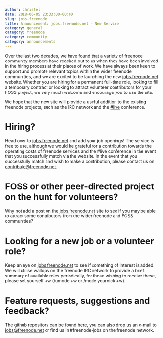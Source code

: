 ```yaml
---
author: christel
date: 2018-06-05 23:33:00+00:00
slug: jobs-freenode
title: Announcement: jobs.freenode.net - New Service
category: general
category: freenode
category: community
category: announcements
---
```

Over the last two decades, we have found that a variety of freenode community members have reached out to us when they have been involved in the hiring process at their places of work. We have always been keen to support and promote relevant topics within the wider freenode communities, and we are excited to be launching the new [jobs.freenode.net](https://jobs.freenode.net) website. Whether you are hiring for a permanent full-time role, looking to fill a temporary contract or looking to attract volunteer contributors for your FOSS project, we very much welcome and encourage you to use the site.

We hope that the new site will provide a useful addition to the existing freenode projects, such as the IRC network and the [#live](https://freenode.live) conference. 

# Hiring?
Head over to [jobs.freenode.net](https://jobs.freenode.net) and add your job openings! The service is free to use, although we would be grateful for a contribution towards the operating costs of freenode services and the #live conference in the event that you successfully match via the website. In the event that you successfully match and wish to make a contribution, please contact us on contribute@freenode.net.

# FOSS or other peer-directed project on the hunt for volunteers?
Why not add a post on the [jobs.freenode.net](https://jobs.freenode.net) site to see if you may be able to attract some contributors from the wider freenode and FOSS communities?

# Looking for a new job or a volunteer role? 
Keep an eye on [jobs.freenode.net](https://jobs.freenode.net) to see if something of interest is added. We will utilise wallops on the freenode IRC network to provide a brief summary of available roles periodically, for those wishing to receive these, please set yourself +w (/umode +w or /mode yournick +w). 

# Feature requests, suggestions and feedback?
The github repository can be found [here](https://github.com/freenode/freenodejobs), you can also drop us an e-mail to jobs@freenode.net or find us in #freenode-jobs on the freenode network.
